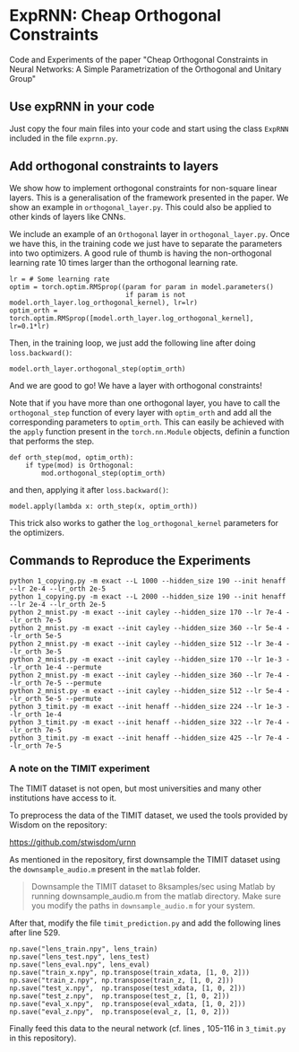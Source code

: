 # ExpRNN: Cheap Orthogonal Constraints

Code and Experiments of the paper "Cheap Orthogonal Constraints in Neural Networks: A Simple Parametrization of the Orthogonal and Unitary Group"

## Use expRNN in your code

Just copy the four main files into your code and start using the class `ExpRNN` included in the file `exprnn.py`.

## Add orthogonal constraints to layers

We show how to implement orthogonal constraints for non-square linear layers. This is a generalisation of the framework presented in the paper. We show an example in `orthogonal_layer.py`. This could also be applied to other kinds of layers like CNNs.

We include an example of an `Orthogonal` layer in `orthogonal_layer.py`. Once we have this, in the training code we just have to separate the parameters into two optimizers. A good rule of thumb is having the non-orthogonal learning rate 10 times larger than the orthogonal learning rate.

    lr = # Some learning rate
    optim = torch.optim.RMSprop((param for param in model.parameters()
                                 if param is not model.orth_layer.log_orthogonal_kernel), lr=lr)
    optim_orth = torch.optim.RMSprop([model.orth_layer.log_orthogonal_kernel], lr=0.1*lr)

Then, in the training loop, we just add the following line after doing `loss.backward()`:

    model.orth_layer.orthogonal_step(optim_orth)

And we are good to go! We have a layer with orthogonal constraints!

Note that if you have more than one orthogonal layer, you have to call the `orthogonal_step` function of every layer with `optim_orth` and add all the corresponding parameters to `optim_orth`. This can easily be achieved with the `apply` function present in the `torch.nn.Module` objects, definin a function that performs the step.

    def orth_step(mod, optim_orth):
        if type(mod) is Orthogonal:
            mod.orthogonal_step(optim_orth)

and then, applying it after `loss.backward()`:

    model.apply(lambda x: orth_step(x, optim_orth))

This trick also works to gather the `log_orthogonal_kernel` parameters for the optimizers.

## Commands to Reproduce the Experiments

    python 1_copying.py -m exact --L 1000 --hidden_size 190 --init henaff --lr 2e-4 --lr_orth 2e-5
    python 1_copying.py -m exact --L 2000 --hidden_size 190 --init henaff --lr 2e-4 --lr_orth 2e-5
    python 2_mnist.py -m exact --init cayley --hidden_size 170 --lr 7e-4 --lr_orth 7e-5
    python 2_mnist.py -m exact --init cayley --hidden_size 360 --lr 5e-4 --lr_orth 5e-5
    python 2_mnist.py -m exact --init cayley --hidden_size 512 --lr 3e-4 --lr_orth 3e-5
    python 2_mnist.py -m exact --init cayley --hidden_size 170 --lr 1e-3 --lr_orth 1e-4 --permute
    python 2_mnist.py -m exact --init cayley --hidden_size 360 --lr 7e-4 --lr_orth 7e-5 --permute
    python 2_mnist.py -m exact --init cayley --hidden_size 512 --lr 5e-4 --lr_orth 5e-5 --permute
    python 3_timit.py -m exact --init henaff --hidden_size 224 --lr 1e-3 --lr_orth 1e-4
    python 3_timit.py -m exact --init henaff --hidden_size 322 --lr 7e-4 --lr_orth 7e-5
    python 3_timit.py -m exact --init henaff --hidden_size 425 --lr 7e-4 --lr_orth 7e-5

### A note on the TIMIT experiment
The TIMIT dataset is not open, but most universities and many other institutions have access to it.

To preprocess the data of the TIMIT dataset, we used the tools provided by Wisdom on the repository:

https://github.com/stwisdom/urnn

As mentioned in the repository, first downsample the TIMIT dataset using the `downsample_audio.m` present in the `matlab` folder.

> Downsample the TIMIT dataset to 8ksamples/sec using Matlab by running downsample_audio.m from the matlab directory. Make sure you modify the paths in `downsample_audio.m` for your system.

After that, modify the file `timit_prediction.py` and add the following lines after line 529.

    np.save("lens_train.npy", lens_train)
    np.save("lens_test.npy", lens_test)
    np.save("lens_eval.npy", lens_eval)
    np.save("train_x.npy", np.transpose(train_xdata, [1, 0, 2]))
    np.save("train_z.npy", np.transpose(train_z, [1, 0, 2]))
    np.save("test_x.npy",  np.transpose(test_xdata, [1, 0, 2]))
    np.save("test_z.npy",  np.transpose(test_z, [1, 0, 2]))
    np.save("eval_x.npy",  np.transpose(eval_xdata, [1, 0, 2]))
    np.save("eval_z.npy",  np.transpose(eval_z, [1, 0, 2]))

Finally feed this data to the neural network (cf. lines , 105-116 in `3_timit.py` in this repository).
